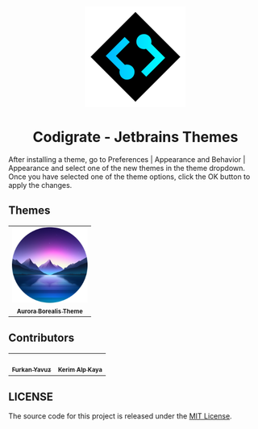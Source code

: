 <p align="center">
   <a href="https://codigrate.com">
    <img src="./icon.png" alt="Logo" width=200>
  </a>
</p>

<h1 align="center">
Codigrate - Jetbrains Themes
</h1>

<!-- Plugin description -->
After installing a theme, go to Preferences | Appearance and Behavior | Appearance and select one of the new themes in the theme dropdown.
Once you have selected one of the theme options, click the OK button to apply the changes.

<!-- Plugin description end -->

## Themes

<!-- THEMES-LIST:START - Do not remove or modify this section -->
<!-- prettier-ignore-start -->
<!-- markdownlint-disable -->
<table>
  <tr>
    <td align="center"><a href="./aurora-borealis"><img src="./aurora-borealis-theme/icon.png" width="150px;" alt=""/>
      <br /><sub><b>Aurora Borealis Theme</b></sub></a><br />
    </td>
  </tr>
</table>

<!-- markdownlint-enable -->
<!-- prettier-ignore-end -->

<!-- THEMES-LIST:END -->

## Contributors

<!-- ALL-CONTRIBUTORS-LIST:START - Do not remove or modify this section -->
<!-- prettier-ignore-start -->
<!-- markdownlint-disable -->
<table>
  <tr>
    <td align="center"><a href="https://github.com/furknyavuz"><img src="https://avatars0.githubusercontent.com/u/2248168?s=460&u=435ef6ade0785a7a135ce56cae751fb3ade1d126&v=4" width="100px;" alt=""/><br /><sub><b>Furkan Yavuz</b></sub></a><br /></td>
    <td align="center"><a href="https://github.com/kerimalp"><img src="https://avatars.githubusercontent.com/u/90132495?v=4" width="100px;" alt=""/><br /><sub><b>Kerim Alp Kaya</b></sub></a><br /></td>
  </tr>
</table>

<!-- markdownlint-enable -->
<!-- prettier-ignore-end -->

<!-- ALL-CONTRIBUTORS-LIST:END -->

## LICENSE

The source code for this project is released under the [MIT License](LICENSE).
